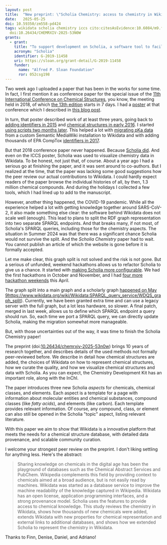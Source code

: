 ```yaml
---
layout: post
title:  "New preprint: \"Scholia Chemistry: access to chemistry in Wikidata\""
date:   2025-05-25
doi: 10.59350/zm558-pd424
tags: wikidata scholia chemistry iccs cito:citesAsEvidence:10.6084/m9.figshare.6356027.v1
  doi:10.26434/CHEMRXIV-2025-53N0W
grants:
  - grant:
    title: "To support development on Scholia, a software tool to facilitate the exploration and curation of the research literature"
    acronym: "Scholia"
    identifier: G-2019-11458
    uri: https://sloan.org/grant-detail/G-2019-11458
    funder:
      name: "Alfred P. Sloan Foundation"
      ror: 052csg198
---
```


Two week ago I uploaded a paper that has been in the works for some time. In fact, I first mention it as conference paper
for the special issue of the [11th International Conference on Chemical Structures](https://scholia.toolforge.org/event/Q47501229),
you know, the meeting held in 2018, of which [the 13th edition](https://iccs-nl.org/) starts in 7 days. I had a
[poster](https://doi.org/10.6084/m9.figshare.6356027.v1) at that conference which I described in
[this blog post](https://chem-bla-ics.linkedchemistry.info/2018/08/18/compound-class-identifiers-in-wikidata.html).

In turn, that poster described work of at least three years, going back to
[adding identifiers in 2015](https://chem-bla-ics.linkedchemistry.info/2015/12/22/new-edition-getting-cas-registry.html)
and [chemical structures in early 2016](https://chem-bla-ics.linkedchemistry.info/2016/01/27/adding-chemical-compound-to-wikidata.html).
I started [using scripts two months later](https://chem-bla-ics.linkedchemistry.info/2016/03/20/adding-disclosures-to-wikidata-with.html).
This helped a lot with [migrating pKa data](https://chem-bla-ics.linkedchemistry.info/2016/03/27/migrating-pka-data-from-drugmet-to.html)
from a custom Semantic MediaWiki installation to Wikidata and with adding thousands of EPA CompTox
[identifiers in 2017](https://chem-bla-ics.blogspot.com/2017/01/epa-comptox-dashboard-ids-in-wikidata.html).

But that 2018 conference paper never happened. Because [Scholia did](https://chem-bla-ics.linkedchemistry.info/2017/10/15/two-conference-proceedings.html).
And even on the ICCS poster, Scholia was used to visualize chemistry data in Wikidata. To be honest, not just that,
of course. About a year ago I had a serious go at finishing the paper, and it was sent around to co-authors.
But I realized at the time, that the paper was lacking some good suggestions how the peer review our
actual contributions to Wikidata. I could hardly expect readers of the paper browse the individual
histories of all, by then, 1.3 million chemical compounds. And during the holidays I collected a few
tools, which I had lined up to add to the manuscript.

However, another thing happened, the COVID-19 pandemic. While all the experience helped a lot with getting
knowledge together around SARS-CoV-2, it also made something else clear: the software behind Wikidata
does not scale well (enough). This lead to plans to split the RDF graph representation into two
separate SPARQL endpoints. And that breaks many, if not most, of Scholia's SPARQL queries, including
those for the chemistry aspects. The situation in Summer 2024 was that there was a significant
chance Scholia would not survive the split. And the *Scholia Chemistry* paper had to wait. You
cannot publish an article of which the website is gone before it is formally accepted.

Let me make clear, this graph split is not solved and the risk is not gone. But a serious of unfunded,
weekend hackathons allows us to refactor Scholia to give us a chance. It started with
[making Scholia more configurable](https://chem-bla-ics.linkedchemistry.info/2024/08/23/scholia.html).
We had the first hackathons in October and November, and I had
[four more hackathon weekends](https://chem-bla-ics.linkedchemistry.info/2025/04/20/the-april-2025-scholia-hackathon.html)
this April.

The graph split into a main graph and a scholarly graph [happened on May 9]()https://www.wikidata.org/wiki/Wikidata:SPARQL_query_service/WDQS_graph_split).
Currently, we have been granted extra time and can use a legacy server with the full graph, but a lot
less hardware, so slower. A final patch, merged in last week, allows us to define which SPARQL endpoint a query
should run. So, each time we port a SPARQL query, we can directly update Scholia, making the migration
somewhat more manageable.

But, with those uncertainties out of the way, it was time to finish the Scholia Chemistry paper!

The preprint (doi:[10.26434/chemrxiv-2025-53n0w](https://doi.org/10.26434/chemrxiv-2025-53n0w)) brings
10 years of research together, and describes details of the used methods not formally peer-reviewed before.
We describe in detail how chemical structures are added, the choices of Wikidata on how to
represent chemical structures, how we curate the quality, and how we visualize chemical structures
and data with Scholia. As you can expect, the Chemistry Development Kit has an important role,
along with the InChI.

The paper introduces three new Scholia *aspects* for chemicals, chemical classes, and elements.
Each aspect is a template for a page with information about molecular entities and chemical substances,
compound classes (like *fatty acids*), and elements (like carbon). Each template provides relevant
information. Of course, any compound, class, or element can also still be opened in the Scholia
"topic" aspect, listing relevant literature.

With this paper we aim to show that Wikidata is a innovative platform that meets the needs for
a chemical structure database, with detailed data provenance, and scalable community curation.

I welcome your strongest peer review on the preprint. I don't liking settling for anything less.
Here's the abstract:

> Sharing knowledge on chemicals in the digital age has been the playground of databases such
> as the Chemical Abstract Services and PubChem. Wikipedia complements this field by providing
> context to chemicals aimed at a broad audience, but is not easily read by machines. Wikidata
> was started as a database service to improve the machine readability of the knowledge captured
> in Wikipedia. Wikidata has an open license, application programming interfaces, and a strong
> provenance model. Scholia uses the features to provide access to chemical knowledge. This
> study reviews the chemistry in Wikidata, shows how thousands of new chemicals were added,
> extends Wikidata with new properties for chemical representation and external links to
> additional databases, and shows how we extended Scholia to represent the chemistry in Wikidata.

Thanks to Finn, Denise, Daniel, and Adriano!
